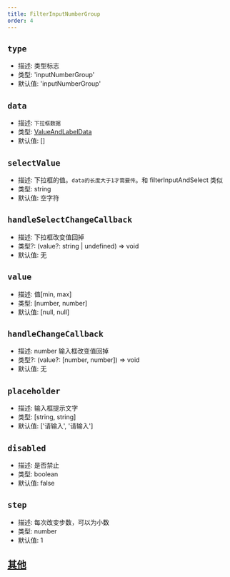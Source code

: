 ```yaml
---
title: FilterInputNumberGroup
order: 4
---
```


## `type`

- 描述: 类型标志
- 类型: 'inputNumberGroup'
- 默认值: 'inputNumberGroup'

## `data`

- 描述: `下拉框数据`
- 类型: [ValueAndLabelData](./filter-base#valueandlabeldata)
- 默认值: []

## `selectValue`

- 描述: 下拉框的值。`data的长度大于1才需要传`。和 filterInputAndSelect 类似
- 类型: string
- 默认值: 空字符

## `handleSelectChangeCallback`

- 描述: 下拉框改变值回掉
- 类型?: (value?: string | undefined) => void
- 默认值: 无

## `value`

- 描述: 值[min, max]
- 类型: [number, number]
- 默认值: [null, null]

## `handleChangeCallback`

- 描述: number 输入框改变值回掉
- 类型?: (value?: [number, number]) => void
- 默认值: 无

## `placeholder`

- 描述: 输入框提示文字
- 类型: [string, string]
- 默认值: ['请输入', '请输入']

## `disabled`

- 描述: 是否禁止
- 类型: boolean
- 默认值: false

## `step`

- 描述: 每次改变步数，可以为小数
- 类型: number
- 默认值: 1

## [其他](./filter-base#filterbase)
